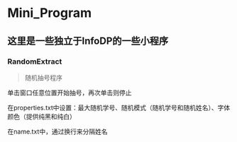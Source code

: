 # Mini_Program
## 这里是一些独立于InfoDP的一些小程序
### RandomExtract
>  随机抽号程序

单击窗口任意位置开始抽号，再次单击则停止

在properties.txt中设置：最大随机学号、随机模式（随机学号和随机姓名）、字体颜色（提供纯黑和纯白）

在name.txt中，通过换行来分隔姓名

